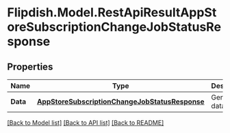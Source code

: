 # Flipdish.Model.RestApiResultAppStoreSubscriptionChangeJobStatusResponse
## Properties

Name | Type | Description | Notes
------------ | ------------- | ------------- | -------------
**Data** | [**AppStoreSubscriptionChangeJobStatusResponse**](AppStoreSubscriptionChangeJobStatusResponse.md) | Generic data object. | 

[[Back to Model list]](../README.md#documentation-for-models) [[Back to API list]](../README.md#documentation-for-api-endpoints) [[Back to README]](../README.md)

